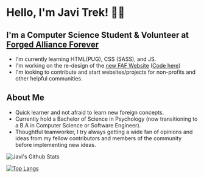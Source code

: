 # Hello, I'm Javi Trek! 🏳️‍🌈
## I'm a Computer Science Student & Volunteer at [Forged Alliance Forever](https://github.com/FAForever)
- I'm currently learning HTML(PUG), CSS (SASS), and JS.
- I'm working on the re-design of the [new FAF Website](https://www.test.faforever.com/) ([Code here](https://github.com/FAForever/website/tree/New-Frontend))
- I'm looking to contribute and start websites/projects for non-profits and other helpful communities.

## About Me
- Quick learner and not afraid to learn new foreign concepts. 
- Currently hold a Bachelor of Science in Psychology (now transitioning to a B.A in Computer Science or Software Engineer).
- Thoughtful teamworker, I try always getting a wide fan of opinions and ideas from my fellow contributors and members of the community before implementing new ideas.


<img align="left" alt="Javi's Github Stats" src="https://github-readme-stats.vercel.app/api?username=JaviTrek&theme=jolly&show_icons=true&hide_border=true%22%3E">

<br>

[![Top Langs](https://github-readme-stats.vercel.app/api/top-langs/?username=JaviTrek&theme=jolly&layout=compact)](https://github.com/anuraghazra/github-readme-stats)
    

    
<!---
FemboyJavi/FemboyJavi is a ✨ special ✨ repository because its `README.md` (this file) appears on your GitHub profile.
You can click the Preview link to take a look at your changes.
--->
